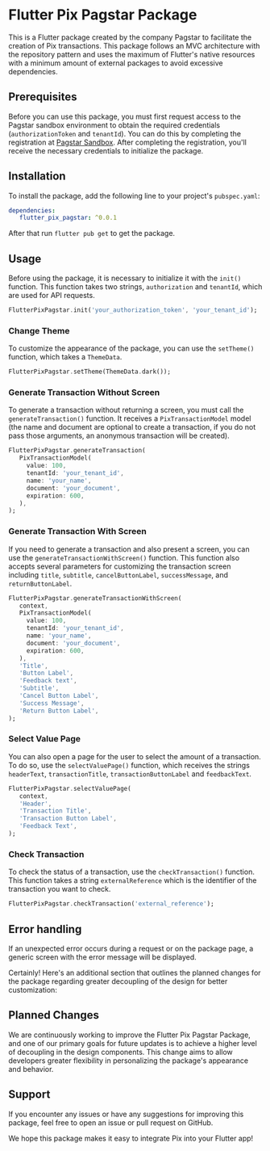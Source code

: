 # Flutter Pix Pagstar Package

This is a Flutter package created by the company Pagstar to facilitate the creation of Pix transactions. This package follows an MVC architecture with the repository pattern and uses the maximum of Flutter's native resources with a minimum amount of external packages to avoid excessive dependencies.

## Prerequisites

Before you can use this package, you must first request access to the Pagstar sandbox environment to obtain the required credentials (`authorizationToken` and `tenantId`). You can do this by completing the registration at [Pagstar Sandbox](https://pagstar.gitbook.io/api-docs/welcome/sandbox). After completing the registration, you'll receive the necessary credentials to initialize the package.

## Installation

To install the package, add the following line to your project's `pubspec.yaml`:

```yaml
dependencies:
   flutter_pix_pagstar: ^0.0.1
```

After that run `flutter pub get` to get the package.

## Usage

Before using the package, it is necessary to initialize it with the `init()` function. This function takes two strings, `authorization` and `tenantId`, which are used for API requests.

```dart
FlutterPixPagstar.init('your_authorization_token', 'your_tenant_id');
```

### Change Theme

To customize the appearance of the package, you can use the `setTheme()` function, which takes a `ThemeData`.

```dart
FlutterPixPagstar.setTheme(ThemeData.dark());
```

### Generate Transaction Without Screen

To generate a transaction without returning a screen, you must call the `generateTransaction()` function. It receives a `PixTransactionModel` model (the name and document are optional to create a transaction, if you do not pass those arguments, an anonymous transaction will be created).

```dart
FlutterPixPagstar.generateTransaction(
   PixTransactionModel(
     value: 100,
     tenantId: 'your_tenant_id',
     name: 'your_name',
     document: 'your_document',
     expiration: 600,
   ),
);
```

### Generate Transaction With Screen

If you need to generate a transaction and also present a screen, you can use the `generateTransactionWithScreen()` function. This function also accepts several parameters for customizing the transaction screen including `title`, `subtitle`, `cancelButtonLabel`, `successMessage`, and `returnButtonLabel`.

```dart
FlutterPixPagstar.generateTransactionWithScreen(
   context,
   PixTransactionModel(
     value: 100,
     tenantId: 'your_tenant_id',
     name: 'your_name',
     document: 'your_document',
     expiration: 600,
   ),
   'Title',
   'Button Label',
   'Feedback text',
   'Subtitle',
   'Cancel Button Label',
   'Success Message',
   'Return Button Label',
);
```

### Select Value Page

You can also open a page for the user to select the amount of a transaction. To do so, use the `selectValuePage()` function, which receives the strings `headerText`, `transactionTitle`, `transactionButtonLabel` and `feedbackText`.

```dart
FlutterPixPagstar.selectValuePage(
   context,
   'Header',
   'Transaction Title',
   'Transaction Button Label',
   'Feedback Text',
);
```

### Check Transaction

To check the status of a transaction, use the `checkTransaction()` function. This function takes a string `externalReference` which is the identifier of the transaction you want to check.

```dart
FlutterPixPagstar.checkTransaction('external_reference');
```

## Error handling

If an unexpected error occurs during a request or on the package page, a generic screen with the error message will be displayed.

Certainly! Here's an additional section that outlines the planned changes for the package regarding greater decoupling of the design for better customization:

## Planned Changes

We are continuously working to improve the Flutter Pix Pagstar Package, and one of our primary goals for future updates is to achieve a higher level of decoupling in the design components. This change aims to allow developers greater flexibility in personalizing the package's appearance and behavior.

## Support

If you encounter any issues or have any suggestions for improving this package, feel free to open an issue or pull request on GitHub.

We hope this package makes it easy to integrate Pix into your Flutter app!
